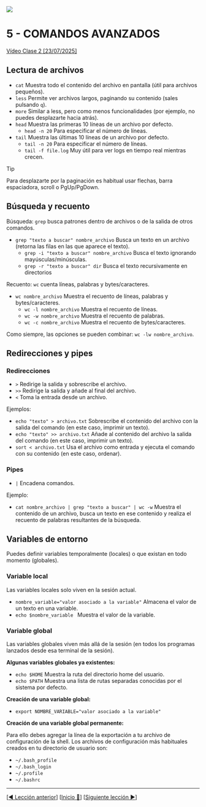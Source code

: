 ![](../Images/header.jpg)

# 5 - COMANDOS AVANZADOS

[Vídeo Clase 2 [23/07/2025]](https://www.twitch.tv/videos/2520958017)

## Lectura de archivos

* `cat` Muestra todo el contenido del archivo en pantalla (útil para archivos pequeños).
* `less` Permite ver archivos largos, paginando su contenido (sales pulsando `q`).
* `more` Similar a less, pero como menos funcionalidades (por ejemplo, no puedes desplazarte hacia atrás).
* `head` Muestra las primeras 10 líneas de un archivo por defecto.
	* `head -n 20` Para especificar el número de líneas.
* `tail` Muestra las últimas 10 líneas de un archivo por defecto.
	* `tail -n 20` Para especificar el número de líneas.
	* `tail -f file.log` Muy útil para ver logs en tiempo real mientras crecen.

> [!TIP]
>
> Para desplazarte por la paginación es habitual usar flechas, barra espaciadora, scroll o PgUp/PgDown.

## Búsqueda y recuento

Búsqueda: `grep` busca patrones dentro de archivos o de la salida de otros comandos.

* `grep "texto a buscar" nombre_archivo` Busca un texto en un archivo (retorna las filas en las que aparece el texto).
	* `grep -i "texto a buscar" nombre_archivo` Busca el texto ignorando mayúsculas/minúsculas.
	* `grep -r "texto a buscar" dir` Busca el texto recursivamente en directorios

Recuento: `wc` cuenta líneas, palabras y bytes/caracteres.

* `wc nombre_archivo` Muestra el recuento de líneas, palabras y bytes/caracteres.
	* `wc -l nombre_archivo` Muestra el recuento de líneas.
	* `wc -w nombre_archivo` Muestra el recuento de palabras.
	* `wc -c nombre_archivo` Muestra el recuento de bytes/caracteres.

Como siempre, las opciones se pueden combinar: `wc -lw nombre_archivo`.

## Redirecciones y pipes

### Redirecciones

* `>` Redirige la salida y sobrescribe el archivo.
* `>>` Redirige la salida y añade al final del archivo.
* `<` Toma la entrada desde un archivo.

Ejemplos:

* `echo "texto" > archivo.txt` Sobrescribe el contenido del archivo con la salida del comando (en este caso, imprimir un texto).
* `echo "texto" >> archivo.txt` Añade al contenido del archivo la salida del comando (en este caso, imprimir un texto).
* `sort < archivo.txt` Usa el archivo como entrada y ejecuta el comando con su contenido (en este caso, ordenar).

### Pipes

* `|` Encadena comandos.

Ejemplo:

* `cat nombre_archivo | grep "texto a buscar" | wc -w` Muestra el contenido de un archivo, busca un texto en ese contenido y realiza el recuento de palabras resultantes de la búsqueda.

## Variables de entorno

Puedes definir variables temporalmente (locales) o que existan en todo momento (globales).

### Variable local

Las variables locales solo viven en la sesión actual.

* `nombre_variable="valor asociado a la variable"` Almacena el valor de un texto en una variable.
* `echo $nombre_variable ` Muestra el valor de la variable.

### Variable global

Las variables globales viven más allá de la sesión (en todos los programas lanzados desde esa terminal de la sesión).

**Algunas variables globales ya existentes:**

* `echo $HOME` Muestra la ruta del directorio home del usuario.
* `echo $PATH` Muestra una lista de rutas separadas conocidas por el sistema por defecto.

**Creación de una variable global:**

* `export NOMBRE_VARIABLE="valor asociado a la variable"`

**Creación de una variable global permanente:**

Para ello debes agregar la línea de la exportación a tu archivo de configuración de la shell. Los archivos de configuración más habituales creados en tu directorio de usuario son:

* `~/.bash_profile`
* `~/.bash_login`
* `~/.profile`
* `~/.bashrc`

---

[[◀️ Lección anterior](./04_FILE_MANAGEMENT_EXERCISES.md)] [[Inicio 🔼](../README.md)] [[Siguiente lección ▶️](./06_ADVANCED_COMMANDS_EXERCISES.md)]